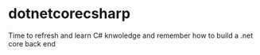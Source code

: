# dotnetcorecsharp
Time to refresh and learn C# knwoledge and remember how to build a .net core back end
